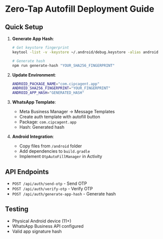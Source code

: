 # Zero-Tap Autofill Deployment Guide

## Quick Setup

1. **Generate App Hash**:
   ```bash
   # Get keystore fingerprint
   keytool -list -v -keystore ~/.android/debug.keystore -alias androiddebugkey -storepass android -keypass android
   
   # Generate hash
   npm run generate-hash "YOUR_SHA256_FINGERPRINT"
   ```

2. **Update Environment**:
   ```bash
   ANDROID_PACKAGE_NAME="com.cipcagent.app"
   ANDROID_SHA256_FINGERPRINT="YOUR_FINGERPRINT"
   ANDROID_APP_HASH="GENERATED_HASH"
   ```

3. **WhatsApp Template**:
   - Meta Business Manager → Message Templates
   - Create auth template with autofill button
   - Package: `com.cipcagent.app`
   - Hash: Generated hash

4. **Android Integration**:
   - Copy files from `/android` folder
   - Add dependencies to `build.gradle`
   - Implement `OtpAutoFillManager` in Activity

## API Endpoints

- `POST /api/auth/send-otp` - Send OTP
- `POST /api/auth/verify-otp` - Verify OTP
- `POST /api/auth/generate-app-hash` - Generate hash

## Testing

- Physical Android device (11+)
- WhatsApp Business API configured
- Valid app signature hash